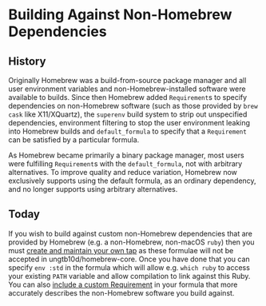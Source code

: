# Building Against Non-Homebrew Dependencies

## History

Originally Homebrew was a build-from-source package manager and all user environment variables and non-Homebrew-installed software were available to builds. Since then Homebrew added `Requirement`s to specify dependencies on non-Homebrew software (such as those provided by `brew cask` like X11/XQuartz), the `superenv` build system to strip out unspecified dependencies, environment filtering to stop the user environment leaking into Homebrew builds and `default_formula` to specify that a `Requirement` can be satisfied by a particular formula.

As Homebrew became primarily a binary package manager, most users were fulfilling `Requirement`s with the `default_formula`, not with arbitrary alternatives. To improve quality and reduce variation, Homebrew now exclusively supports using the default formula, as an ordinary dependency, and no longer supports using arbitrary alternatives.

## Today

If you wish to build against custom non-Homebrew dependencies that are provided by Homebrew (e.g. a non-Homebrew, non-macOS `ruby`) then you must [create and maintain your own tap](How-to-Create-and-Maintain-a-Tap.md) as these formulae will not be accepted in ungtb10d/homebrew-core. Once you have done that you can specify `env :std` in the formula which will allow e.g. `which ruby` to access your existing `PATH` variable and allow compilation to link against this Ruby. You can also [include a custom Requirement](https://github.com/Homebrew/brew/tree/HEAD/Library/Homebrew/requirements) in your formula that more accurately describes the non-Homebrew software you build against.
